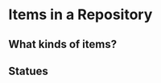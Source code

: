 Items in a Repository
=====================

What kinds of items?
--------------------


Statues
-------


